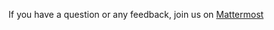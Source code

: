 If you have a question or any feedback, join us on [Mattermost](https://mattermost.eclipse.org/eclipse/channels/eclipse-codewind)